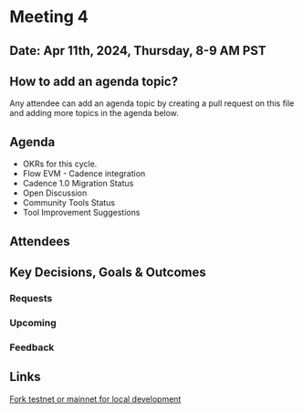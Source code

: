 # Meeting 4

## Date: Apr 11th, 2024, Thursday, 8-9 AM PST

## How to add an agenda topic?
Any attendee can add an agenda topic by creating a pull request on this file and adding more topics in the agenda below.

## Agenda
* OKRs for this cycle.
* Flow EVM - Cadence integration
* Cadence 1.0 Migration Status
* Open Discussion
* Community Tools Status
* Tool Improvement Suggestions
  
## Attendees 


## Key Decisions, Goals & Outcomes 
### Requests


### Upcoming


### Feedback


## Links
[Fork testnet or mainnet for local development](https://github.com/onflow/flow-emulator?tab=readme-ov-file#emulating-mainnet-and-testnet-transactions)
